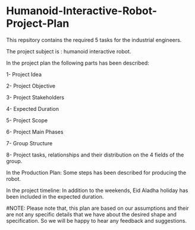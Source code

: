 # Humanoid-Interactive-Robot-Project-Plan

This repsitory contains the required 5 tasks for the industrial engineers.

The project subject is : humanoid interactive robot.

In the project plan the following parts has been described:

1- Project Idea

2- Project Objective

3- Project Stakeholders

4- Expected Duration 

5- Project Scope

6- Project Main Phases 

7- Group Structure

8- Project tasks, relationships and their distribution on the 4 fields of the group.


In the Production Plan: Some steps has been described for producing the robot.


In the project timeline: In addition to the weekends, Eid Aladha holiday has been included in the expected duration.


#NOTE: Please note that, this plan are based on our assumptions and their are not any specific details that we have about the desired shape and specification. So we will be happy to hear any feedback and suggestions.
